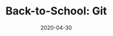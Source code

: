---
title: "Back-to-School: Git"
date: "2020-04-30"
duration: "2h over 1 session"
audience: "~30 engineers"
customer: "Algolia"
customerURL: "https://www.algolia.com/"
---